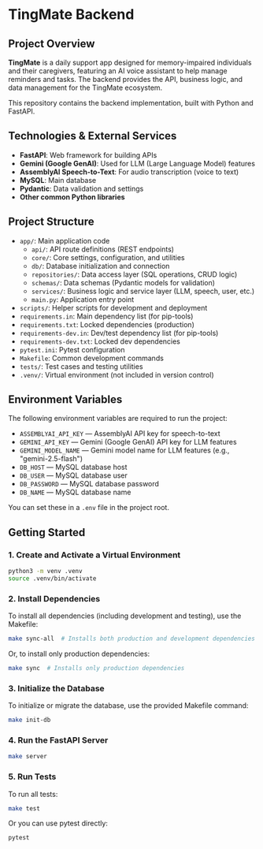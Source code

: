# TingMate Backend

## Project Overview

**TingMate** is a daily support app designed for memory-impaired individuals and their caregivers, featuring an AI voice assistant to help manage reminders and tasks. The backend provides the API, business logic, and data management for the TingMate ecosystem.

This repository contains the backend implementation, built with Python and FastAPI.

## Technologies & External Services

- **FastAPI**: Web framework for building APIs
- **Gemini (Google GenAI)**: Used for LLM (Large Language Model) features
- **AssemblyAI Speech-to-Text**: For audio transcription (voice to text)
- **MySQL**: Main database
- **Pydantic**: Data validation and settings
- **Other common Python libraries**

## Project Structure

- `app/`: Main application code
  - `api/`: API route definitions (REST endpoints)
  - `core/`: Core settings, configuration, and utilities
  - `db/`: Database initialization and connection
  - `repositories/`: Data access layer (SQL operations, CRUD logic)
  - `schemas/`: Data schemas (Pydantic models for validation)
  - `services/`: Business logic and service layer (LLM, speech, user, etc.)
  - `main.py`: Application entry point
- `scripts/`: Helper scripts for development and deployment
- `requirements.in`: Main dependency list (for pip-tools)
- `requirements.txt`: Locked dependencies (production)
- `requirements-dev.in`: Dev/test dependency list (for pip-tools)
- `requirements-dev.txt`: Locked dev dependencies
- `pytest.ini`: Pytest configuration
- `Makefile`: Common development commands
- `tests/`: Test cases and testing utilities
- `.venv/`: Virtual environment (not included in version control)

## Environment Variables

The following environment variables are required to run the project:

- `ASSEMBLYAI_API_KEY` — AssemblyAI API key for speech-to-text
- `GEMINI_API_KEY` — Gemini (Google GenAI) API key for LLM features
- `GEMINI_MODEL_NAME` — Gemini model name for LLM features (e.g., "gemini-2.5-flash")
- `DB_HOST` — MySQL database host
- `DB_USER` — MySQL database user
- `DB_PASSWORD` — MySQL database password
- `DB_NAME` — MySQL database name

You can set these in a `.env` file in the project root.

## Getting Started

### 1. Create and Activate a Virtual Environment

```bash
python3 -m venv .venv
source .venv/bin/activate
```

### 2. Install Dependencies

To install all dependencies (including development and testing), use the Makefile:

```bash
make sync-all  # Installs both production and development dependencies
```

Or, to install only production dependencies:

```bash
make sync  # Installs only production dependencies
```

### 3. Initialize the Database

To initialize or migrate the database, use the provided Makefile command:

```bash
make init-db
```

### 4. Run the FastAPI Server

```bash
make server
```

### 5. Run Tests

To run all tests:

```bash
make test
```

Or you can use pytest directly:

```bash
pytest
```
